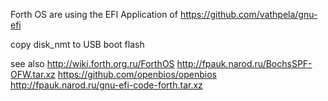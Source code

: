 
 Forth OS are using the EFI Application of https://github.com/vathpela/gnu-efi

 copy disk_nmt to USB boot flash
 
see also
http://wiki.forth.org.ru/ForthOS
http://fpauk.narod.ru/BochsSPF-OFW.tar.xz
https://github.com/openbios/openbios
http://fpauk.narod.ru/gnu-efi-code-forth.tar.xz

